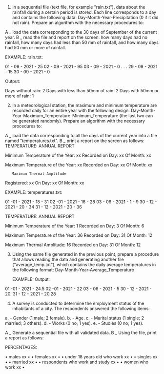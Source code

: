 1. In a sequential file (text file, for example "rain.txt"), data about the rainfall during a certain period is stored. Each line corresponds to a day and contains the following data: Day-Month-Year-Precipitation (0 if it did not rain). Prepare an algorithm with the necessary procedures to:

A _ load the data corresponding to the 30 days of September of the current year.
B _ read the file and report on the screen: how many days had no rainfall, how many days had less than 50 mm of rainfall, and how many days had 50 mm or more of rainfall.

   EXAMPLE:
   rain.txt:

   01 - 09 - 2021 - 25
   02 - 09 - 2021 - 95
   03 - 09 - 2021 - 0
   .      .      .
   29 - 09 - 2021 - 15
   30 - 09 - 2021 - 0

   Output:
   
   Days without rain: 2
   Days with less than 50mm of rain: 2
   Days with 50mm or more of rain: 1

2. In a meteorological station, the maximum and minimum temperature are recorded daily for an entire year with the following design: Day-Month-Year-Maximum_Temperature-Minimum_Temperature (the last two can be generated randomly). Prepare an algorithm with the necessary procedures to:

A _ load the data corresponding to all the days of the current year into a file named "temperatures.txt".
B _ print a report on the screen as follows:
               TEMPERATURE: ANNUAL REPORT

Minimum Temperature of the Year: xx
Recorded on Day: xx
Of Month: xx

Maximum Temperature of the Year: xx
Recorded on Day: xx
Of Month: xx

       Maximum Thermal Amplitude
Registered: xx
On Day: xx
Of Month: xx

   EXAMPLE:
   temperatures.txt:
   
01 -01 - 2021 - 18 - 31
02 -01 - 2021 - 16 - 28
03 - 06 - 2021 - 1 - 9
30 - 12 - 2021 - 20 - 34
31 - 12 - 2021 - 20 - 36

   TEMPERATURE: ANNUAL REPORT

Minimum Temperature of the Year: 1
Recorded on Day: 3
Of Month: 6

Maximum Temperature of the Year: 36
Recorded on Day: 31
Of Month: 12

Maximum Thermal Amplitude: 16
Recorded on Day: 31
Of Month: 12

3. Using the same file generated in the previous point, prepare a procedure that allows reading the data and generating another file ("average_temp.txt"), which contains the daily average temperatures in the following format: Day-Month-Year-Average_Temperature

    EXAMPLE:
    Output:
   
01 -01 - 2021 - 24.5
02 -01 - 2021 - 22
03 - 06 - 2021 - 5
30 - 12 - 2021 - 20.
31 - 12 - 2021 - 20.28

4. A survey is conducted to determine the employment status of the inhabitants of a city. The respondents answered the following items:
   
a. - Gender (1 male; 2 female).
b. - Age.
c. - Marital status (1 single; 2 married; 3 others).
d. - Works (0 no; 1 yes).
e. - Studies (0 no; 1 yes).

A _ Generate a sequential file with all validated data.
B _ Using the file, print a report as follows:

PERCENTAGES:

• males xx •
• females xx •
• under 18 years old who work xx •
• singles xx •
• married xx •
• respondents who work and study xx •
• women who work xx •